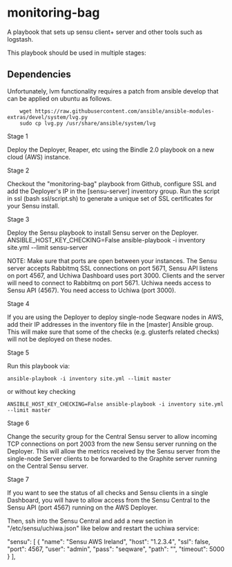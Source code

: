 monitoring-bag
==============

A playbook that sets up sensu client+ server and other tools such as logstash.

This playbook should be used in multiple stages:

## Dependencies

Unfortunately, lvm functionality requires a patch from ansible develop that can be applied on ubuntu as follows. 

        wget https://raw.githubusercontent.com/ansible/ansible-modules-extras/devel/system/lvg.py
        sudo cp lvg.py /usr/share/ansible/system/lvg

Stage 1

Deploy the Deployer, Reaper, etc using the Bindle 2.0 playbook on a new cloud (AWS) instance.

Stage 2

Checkout the "monitoring-bag" playbook from Github, configure SSL and add the Deployer's IP in the [sensu-server] inventory group.
Run the script in ssl (bash ssl/script.sh) to generate a unique set of SSL certificates for your Sensu install.

Stage 3

Deploy the Sensu playbook to install Sensu server on the Deployer.
ANSIBLE_HOST_KEY_CHECKING=False ansible-playbook -i inventory site.yml --limit sensu-server

NOTE: Make sure that ports are open between your instances. The Sensu server accepts Rabbitmq SSL connections on port 5671, Sensu API listens on port 4567, and Uchiwa Dashboard uses port 3000. Clients and the server will need  to connect to Rabbitmq on port 5671. Uchiwa needs access to Sensu API (4567). You need access to Uchiwa (port 3000).


Stage 4

If you are using the Deployer to deploy single-node Seqware nodes in AWS, add their IP addresses in the inventory file in the [master] Ansible group. This will make sure that some of the checks (e.g. glusterfs related checks) will not be deployed on these nodes.

Stage 5

Run this playbook via:

    ansible-playbook -i inventory site.yml --limit master

or without key checking

    ANSIBLE_HOST_KEY_CHECKING=False ansible-playbook -i inventory site.yml --limit master

Stage 6

Change the security group for the Central Sensu server to allow incoming TCP connections on port 2003 from the new Sensu server running on the Deployer. This will allow the metrics received by the Sensu server from the single-node Server clients to be forwarded to the Graphite server running on the Central Sensu server.

Stage 7

If you want to see the status of all checks and Sensu clients in a single Dashboard, you will have to allow access from the Sensu Central to the Sensu API (port 4567) running on the AWS Deployer.

Then, ssh into the Sensu Central and add a new section in "/etc/sensu/uchiwa.json" like below and restart the uchiwa service:

 "sensu": [
        {
            "name": "Sensu AWS Ireland",
            "host": "1.2.3.4",
            "ssl": false,
            "port": 4567,
            "user": "admin",
            "pass": "seqware",
            "path": "",
            "timeout": 5000
        }
    ],
 


